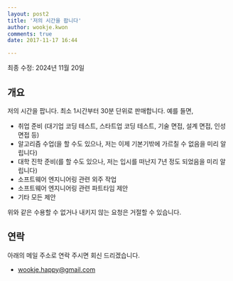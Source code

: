 ```yaml
---
layout: post2
title: '저의 시간을 팝니다'
author: wookje.kwon
comments: true
date: 2017-11-17 16:44

---
```


최종 수정: 2024년 11월 20일

## 개요

저의 시간을 팝니다. 최소 1시간부터 30분 단위로 판매합니다. 예를 들면, 

- 취업 준비 (대기업 코딩 테스트, 스타트업 코딩 테스트, 기술 면접, 설계 면접, 인성 면접 등)
- 알고리즘 수업(을 할 수도 있으나, 저는 이제 기본기밖에 가르칠 수 없음을 미리 알립니다)
- 대학 진학 준비(를 할 수도 있으나, 저는 입시를 떠난지 7년 정도 되었음을 미리 알립니다)
- 소프트웨어 엔지니어링 관련 외주 작업
- 소프트웨어 엔지니어링 관련 파트타임 제안
- 기타 모든 제안

위와 같은 수용할 수 없거나 내키지 않는 요청은 거절할 수 있습니다.

## 연락

아래의 메일 주소로 연락 주시면 회신 드리겠습니다.

* [wookje.happy@gmail.com](wookje.happy@gmail.com)
